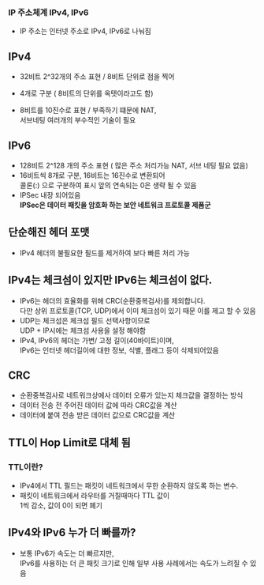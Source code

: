 ### IP 주소체계 IPv4, IPv6

- IP 주소는 인터넷 주소로 IPv4, IPv6로 나눠짐

## IPv4

- 32비트 2^32개의 주소 표현 / 8비트 단위로 점을 찍어
- 4개로 구분 ( 8비트의 단위를 옥텟이라고도 함)

- 8비트를 10진수로 표현 / 부족하기 떄문에 NAT,  
  서브네팅 여러개의 부수적인 기술이 필요

## IPv6

- 128비트 2^128 개의 주소 표현 ( 많은 주소 처리가능 NAT, 서브 네팅 필요 없음)
- 16비트씩 8개로 구분, 16비트는 16진수로 변환되어  
  콜론(:) 으로 구분하여 표시 앞의 연속되는 0은 생략 될 수 있음
- IPSec 내장 되어있음  
  **IPSec은 데이터 패킷을 암호화 하는 보안 네트워크 프로토콜 제품군**

## 단순해진 헤더 포맷

- IPv4 헤더의 불필요한 필드를 제거하여 보다 빠른 처리 가능

## IPv4는 체크섬이 있지만 IPv6는 체크섬이 없다.

- IPv6는 헤더의 효율화를 위해 CRC(순환중복검사)를 제외합니다.  
  다만 상위 프로토콜(TCP, UDP)에서 이미 체크섬이 있기 때문 이를 제고 할 수 있음
- UDP는 체크섬은 체크섬 필드 선택사항이므로  
  UDP + IP시에는 체크섬 사용을 설정 해야함
- IPv4, IPv6의 헤더는 가변/ 고정 길이(40바이트)이며,  
  IPv6는 인터넷 헤더길이에 대한 정보, 식별, 플래그 등이 삭제되어있음

## CRC

- 순환중복검사로 네트워크상에사 데이터 오류가 있는지 체크값을 결정하는 방식
- 데이터 전송 전 주어진 데이터 값에 따라 CRC값을 계산
- 데이터에 붙여 전송 받은 데이터 값으로 CRC값을 계산

## TTL이 Hop Limit로 대체 됨

### TTL이란?

- IPv4에서 TTL 필드는 패킷이 네트워크에서 무한 순환하지 않도록 하는 변수.
- 패킷이 네트워크에서 라우터를 거칠때마다 TTL 값이  
  1씩 감소, 값이 0이 되면 폐기

## IPv4와 IPv6 누가 더 빠를까?

- 보통 IPv6가 속도는 더 빠르지만,   
  IPv6를 사용하는 더 큰 패킷 크기로 인해 일부 사용 사례에서는 속도가 느려질 수 있음
